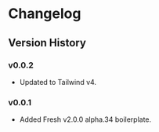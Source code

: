 # Changelog

## Version History

### v0.0.2

- Updated to Tailwind v4.

### v0.0.1

- Added Fresh v2.0.0 alpha.34 boilerplate.
